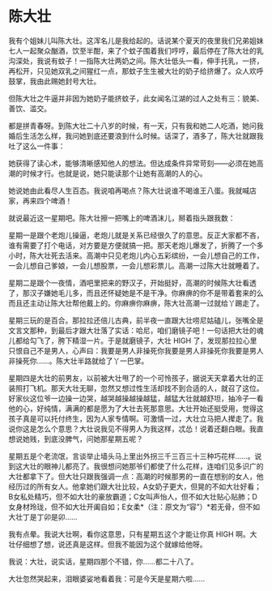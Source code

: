 # 陈大壮

我有个姐妹儿叫陈大壮。这浑名儿是我给起的。话说某个夏天的夜里我们兄弟姐妹七人一起聚众酗酒，饮至半酣，来了个蚊子围着我们哼哼，最后停在了陈大壮的乳沟深处，我说有蚊子！一指陈大壮两奶之间。陈大壮低头一看，伸手托乳，一挤，再松开，只见她双乳之间猩红一点，那蚊子生生被大壮的奶子给挤爆了。众人欢呼鼓掌，我由此赐她封号大壮。

但陈大壮之牛逼并非因为她奶子能挤蚊子，此女闻名江湖的过人之处有三：貌美、善饮、滥交。

都是拼青春呀。到陈大壮二十八岁的时候，有一天，只有我和她二人吃酒，她问我婚后生活怎么样，我问她到底还要浪到什么时候。话深了，酒多了，陈大壮就跟我吐了这么一件事：

她获得了读心术，能够清晰感知他人的想法。但达成条件异常苛刻——必须在她高潮的时候才行。也就是说，她只能读那个让她有高潮的人的心。

她说她由此看尽人生百态。我说咱再喝点？陈大壮说谁不喝谁王八蛋。我就喊店家，再来四个啤酒！

就说最近这一星期吧。陈大壮擦一把嘴上的啤酒沫儿，掰着指头跟我数：

星期一是跟个老炮儿操逼，老炮儿就是关系已经很久了的意思。反正大家都不吝，谁有需要了打个电话，对方要是方便就搞一把。那天老炮儿爆发了，折腾了一个多小时，陈大壮死去活来。高潮中只见老炮儿内心五彩缤纷，一会儿想自己的工作，一会儿想自己爹娘，一会儿想股票，一会儿想彩票儿。高潮一过陈大壮就睡着了。

星期二是跟个一夜情，酒吧里把来的野汉子，开始挺好，高潮的时候陈大壮看透了，那汉子嫌她毛儿多，而且还怀疑她是不是干净。你麻痹的你不是带着套来的么而且还主动让陈大壮帮他戴上的。你麻痹你麻痹，陈大壮高潮一过就给丫踢走了。

星期三玩的是百合。那拉拉还倍儿古典，前半夜一直跟大壮唠尼姑磕儿，张嘴全是文言文那种，到最后才跟大壮落了实话：哈尼，咱们磨镜子吧！一句话把大壮的魂儿都给勾飞了，胯下精湿一片。于是就磨镜子，大壮 HIGH 了，发现那拉拉心里只恨自己不是男人，心声曰：我要是男人非操死你我要是男人非操死你我要是男人非操死你……。陈大壮半路就给了丫一巴掌。

星期四是大壮的前男友，以前被大壮甩了的一个可怜孩子，据说天天拿着大壮的正装照打飞机。那天大壮无聊，忽然又想过性生活却找不到合适的人，就召了这位。好家伙这位爷一边操一边哭，越哭越操越操越猛，越猛大壮就越舒坦，抽冷子一看他的心，好纯情，满满的都是愿为了大壮去死那意思。大壮开始还挺受用，觉得这孩子真是可以托付终生，因为人家专情啊。可激情一过，大壮立马把人撵走了。我说你这是怎么个意思？大壮说我见不得男人为我这样，忒怂！说着还翻白眼。我直想说她贱，到底没脾气，问她那星期五呢？

星期五是个老流氓，言谈举止墙头马上里出外拐三千三百三十三种巧花样……。说到这大壮的眼神儿都亮了。我很想问她那爷们都使了什么花样，连咱们见多识广的大壮都拿下了。但大壮只跟我强调一点：高潮的时候那男的一直在想别的女人，他经历过的所有女人。他拿她们跟大壮比较，A女奶子更大，但晃的不如大壮好看；B女私处精巧，但不如大壮的豪放霸道；C女叫声怡人，但不如大壮贴心贴肺；D女身材玲珑，但不如大壮开阖自如；E女柔*（注：原文为“容”）*若无骨，但不如大壮丁是丁卯是卯……

我有点晕。我说大壮啊，看你这意思，只有星期五这个才能让你真 HIGH 啊。大壮仔细想了想，说还真是这样。但我不能因为这个就嫁给他呀。

我说：大壮，说实话，星期四那个不错，你……都二十八了。

大壮忽然哭起来，泪眼婆娑地看着我：可是今天是星期六啦……
